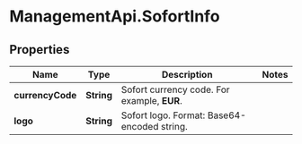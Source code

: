 # ManagementApi.SofortInfo

## Properties

Name | Type | Description | Notes
------------ | ------------- | ------------- | -------------
**currencyCode** | **String** | Sofort currency code. For example, **EUR**. | 
**logo** | **String** | Sofort logo. Format: Base64-encoded string. | 


